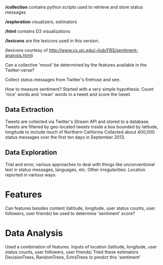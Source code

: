 **/collection** contains python scripts used to retrieve and store status messages

**/exploration** visualizers, estimators

**/html** contains D3 visualizations

**/lexicons** are the lexicons used in this version.

(lexicons courtesy of http://www.cs.uic.edu/~liub/FBS/sentiment-analysis.html)


Can a collective 'mood' be determined by the features available in the Twitter-verse?

Collect status messages from Twitter's firehose and see.

How to measure sentiment?
Started with a very simple hypothesis:
  Count 'nice' words and 'mean' words in a tweet and score the tweet.

Data Extraction
---------------

Tweets are collected via Twitter's Stream API and stored to a database.
Tweets are filtered by geo-located tweets inside a box bounded by latitude, longitude to include much of Northern California
Collected about 400,000 status messages over the first ten days in September 2013.

Data Exploration
----------------
Trial and error, various approaches to deal with things like unconventional text in status messages, languages, etc.
Other irregularities: Location reported in various ways.

Features
========
Can features besides content (latitude, longitude, user status counts, user followers, user friends) be used to determine 'sentiment' score?

Data Analysis
=============
Used a combination of features.
Inputs of location (latitude, longitude, user status counts, user followers, user friends)
Tried these estimators DecisionTrees, RandomTrees, ExtraTrees to predict this 'sentiment'


